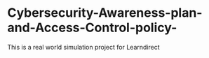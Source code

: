# Cybersecurity-Awareness-plan-and-Access-Control-policy-
This is a real world simulation project for Learndirect 
